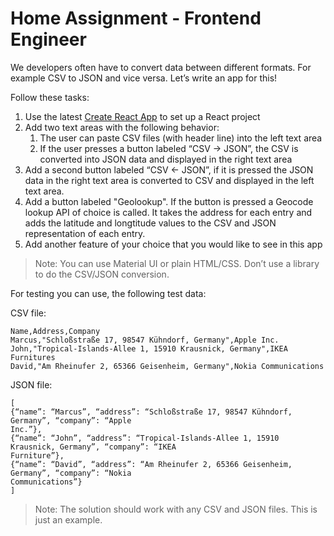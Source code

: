 # Home Assignment - Frontend Engineer

We developers often have to convert data between different formats. For example CSV to JSON and vice versa. Let’s write an app for this!

Follow these tasks:
1. Use the latest [Create React App](https://create-react-app.dev/) to set up a React project
2. Add two text areas with the following behavior:
    1. The user can paste CSV files (with header line) into the left text area
    2. If the user presses a button labeled “CSV → JSON”, the CSV is converted into JSON data and displayed in the right text area
3. Add a second button labeled “CSV ← JSON”, if it is pressed the JSON data in the right text area is converted to CSV and displayed in the left text area.
4. Add a button labeled "Geolookup". If the button is pressed a Geocode lookup API of choice is called. It takes the address for each entry and adds the latitude and longtitude values to the CSV and JSON representation of each entry.
5. Add another feature of your choice that you would like to see in this app


> Note: You can use Material UI or plain HTML/CSS. Don’t use a library to do the CSV/JSON conversion. 

For testing you can use, the following test data:

CSV file:
```
Name,Address,Company
Marcus,"Schloßstraße 17, 98547 Kühndorf, Germany",Apple Inc.
John,"Tropical-Islands-Allee 1, 15910 Krausnick, Germany",IKEA Furnitures
David,"Am Rheinufer 2, 65366 Geisenheim, Germany",Nokia Communications
```

JSON file:
```
[
{“name”: “Marcus”, “address”: “Schloßstraße 17, 98547 Kühndorf, Germany”, “company”: “Apple
Inc.”},
{“name”: “John”, “address”: “Tropical-Islands-Allee 1, 15910 Krausnick, Germany”, “company”: “IKEA
Furniture”},
{“name”: “David”, “address”: “Am Rheinufer 2, 65366 Geisenheim, Germany”, “company”: “Nokia
Communications”}
]
```

> Note: The solution should work with any CSV and JSON files. This is just an example.






